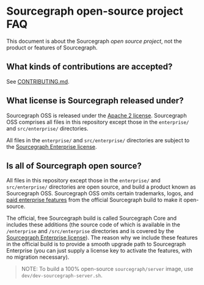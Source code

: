 # Sourcegraph open-source project FAQ

This document is about the Sourcegraph _open source project_, not the product or features of Sourcegraph.

## What kinds of contributions are accepted?

See [CONTRIBUTING.md](https://github.com/sourcegraph/sourcegraph/blob/master/CONTRIBUTING.md).

## What license is Sourcegraph released under?

Sourcegraph OSS is released under the [Apache 2 license](https://github.com/sourcegraph/sourcegraph/blob/master/LICENSE.apache). Sourcegraph OSS comprises all files in this repository except those in the `enterprise/` and `src/enterprise/` directories.

All files in the `enterprise/` and `src/enterprise/` directories are subject to the [Sourcegraph Enterprise license](https://github.com/sourcegraph/sourcegraph/blob/master/LICENSE).

## Is all of Sourcegraph open source?

All files in this repository except those in the `enterprise/` and `src/enterprise/` directories are open source, and build a product known as Sourcegraph OSS. Sourcegraph OSS omits certain trademarks, logos, and [paid enterprise features](https://about.sourcegraph.com/pricing/) from the official Sourcegraph build to make it open-source.

The official, free Sourcegraph build is called Sourcegraph Core and includes these additions (the source code of which is available in the `/enterprise` and `/src/enterprise` directories and is covered by the [Sourcegraph Enterprise license](https://github.com/sourcegraph/sourcegraph/blob/master/LICENSE)). The reason why we include these features in the official build is to provide a smooth upgrade path to Sourcegraph Enterprise (you can just supply a license key to activate the features, with no migration necessary).

> NOTE: To build a 100% open-source `sourcegraph/server` image, use `dev/dev-sourcegraph-server.sh`.
